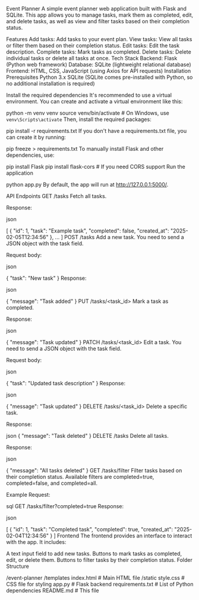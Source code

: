 Event Planner
A simple event planner web application built with Flask and SQLite. This app allows you to manage tasks, mark them as completed, edit, and delete tasks, as well as view and filter tasks based on their completion status.

Features
Add tasks: Add tasks to your event plan.
View tasks: View all tasks or filter them based on their completion status.
Edit tasks: Edit the task description.
Complete tasks: Mark tasks as completed.
Delete tasks: Delete individual tasks or delete all tasks at once.
Tech Stack
Backend: Flask (Python web framework)
Database: SQLite (lightweight relational database)
Frontend: HTML, CSS, JavaScript (using Axios for API requests)
Installation
Prerequisites
Python 3.x
SQLite (SQLite comes pre-installed with Python, so no additional installation is required)

Install the required dependencies
It's recommended to use a virtual environment. You can create and activate a virtual environment like this:


python -m venv venv
source venv/bin/activate  # On Windows, use `venv\Scripts\activate`
Then, install the required packages:


pip install -r requirements.txt
If you don't have a requirements.txt file, you can create it by running:




pip freeze > requirements.txt
To manually install Flask and other dependencies, use:


pip install Flask
pip install flask-cors  # If you need CORS support
Run the application

python app.py
By default, the app will run at http://127.0.0.1:5000/.

API Endpoints
GET /tasks
Fetch all tasks.

Response:

json

[
  {
    "id": 1,
    "task": "Example task",
    "completed": false,
    "created_at": "2025-02-05T12:34:56"
  },
  ...
]
POST /tasks
Add a new task. You need to send a JSON object with the task field.

Request body:

json

{
  "task": "New task"
}
Response:

json

{
  "message": "Task added"
}
PUT /tasks/<task_id>
Mark a task as completed.

Response:

json

{
  "message": "Task updated"
}
PATCH /tasks/<task_id>
Edit a task. You need to send a JSON object with the task field.

Request body:

json

{
  "task": "Updated task description"
}
Response:

json

{
  "message": "Task updated"
}
DELETE /tasks/<task_id>
Delete a specific task.

Response:

json
{
  "message": "Task deleted"
}
DELETE /tasks
Delete all tasks.

Response:

json

{
  "message": "All tasks deleted"
}
GET /tasks/filter
Filter tasks based on their completion status. Available filters are completed=true, completed=false, and completed=all.

Example Request:

sql
GET /tasks/filter?completed=true
Response:

json

[
  {
    "id": 1,
    "task": "Completed task",
    "completed": true,
    "created_at": "2025-02-04T12:34:56"
  }
]
Frontend
The frontend provides an interface to interact with the app. It includes:

A text input field to add new tasks.
Buttons to mark tasks as completed, edit, or delete them.
Buttons to filter tasks by their completion status.
Folder Structure


/event-planner
    /templates
        index.html  # Main HTML file
    /static
        style.css   # CSS file for styling
    app.py          # Flask backend
    requirements.txt # List of Python dependencies
    README.md       # This file
